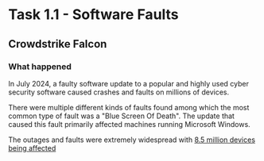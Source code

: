 # Task 1.1 - Software Faults 

## Crowdstrike Falcon

### What happened

In July 2024, a faulty software update to a popular and highly used cyber security software caused crashes and faults on millions of devices.

There were multiple different kinds of faults found among which the most common type of fault was a "Blue Screen Of Death". The update that caused this fault primarily affected machines running Microsoft Windows.

The outages and faults were extremely widespread with [8.5 million devices being affected](https://www.reuters.com/technology/crowdstrike-exec-apologize-faulty-update-that-caused-global-it-outage-2024-09-24/) 
